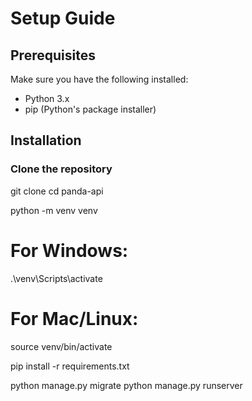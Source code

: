# Setup Guide

## Prerequisites

Make sure you have the following installed:

- Python 3.x
- pip (Python's package installer)

## Installation

### Clone the repository

git clone
cd panda-api

python -m venv venv

# For Windows:

.\venv\Scripts\activate

# For Mac/Linux:

source venv/bin/activate

pip install -r requirements.txt

python manage.py migrate
python manage.py runserver
